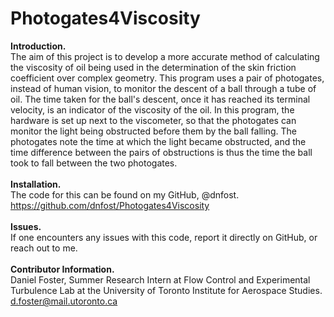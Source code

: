 # Photogates4Viscosity
**Introduction.<br/>**
The aim of this project is to develop a more accurate method of calculating the viscosity of oil being used in the determination of the skin friction coefficient over complex geometry. This program uses a pair of photogates, instead of human vision, to monitor the descent of a ball through a tube of oil. The time taken for the ball's descent, once it has reached its terminal velocity, is an indicator of the viscosity of the oil. In this program, the hardware is set up next to the viscometer, so that the photogates can monitor the light being obstructed before them by the ball falling. The photogates note the time at which the light became obstructed, and the time difference between the pairs of obstructions is thus the time the ball took to fall between the two photogates.<br/>
<br/>
**Installation.<br/>**
The code for this can be found on my GitHub, @dnfost. https://github.com/dnfost/Photogates4Viscosity<br/>
<br/>
**Issues.<br/>**
If one encounters any issues with this code, report it directly on GitHub, or reach out to me. <br/>
<br/>
**Contributor Information.**<br/>
Daniel Foster, Summer Research Intern at Flow Control and Experimental Turbulence Lab at the University of Toronto Institute for Aerospace Studies. d.foster@mail.utoronto.ca <br/>
